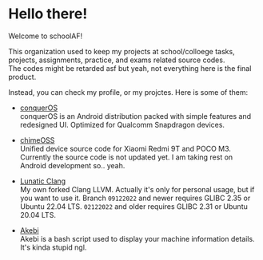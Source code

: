# Hello there!

Welcome to schoolAF!

This organization used to keep my projects at school/colloege tasks, projects, assignments, practice, and exams related source codes.  
The codes might be retarded asf but yeah, not everything here is the final product.  
  
Instead, you can check my profile, or my projctes. Here is some of them:
- [conquerOS](https://github.com/ConquerOS)  
conquerOS is an Android distribution packed with simple features and redesigned UI. Optimized for Qualcomm Snapdragon devices.

- [chimeOSS](https://github.com/chimeOSS)  
Unified device source code for Xiaomi Redmi 9T and POCO M3. Currently the source code is not updated yet. I am taking rest on Android development so.. yeah.

- [Lunatic Clang](https://gitlab.com/Herobuxx/lunatic-clang)  
My own forked Clang LLVM. Actually it's only for personal usage, but if you want to use it. Branch ```09122022``` and newer requires GLIBC 2.35 or Ubuntu 22.04 LTS. ```02122022``` and older requires GLIBC 2.31 or Ubuntu 20.04 LTS.

- [Akebi](https://github.com/herobuxx/akebi)  
Akebi is a bash script used to display your machine information details. It's kinda stupid ngl.
